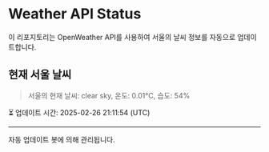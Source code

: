 
# Weather API Status

이 리포지토리는 OpenWeather API를 사용하여 서울의 날씨 정보를 자동으로 업데이트합니다.

## 현재 서울 날씨
> 서울의 현재 날씨: clear sky, 온도: 0.01°C, 습도: 54%

⏳ 업데이트 시간: 2025-02-26 21:11:54 (UTC)

---
자동 업데이트 봇에 의해 관리됩니다.
